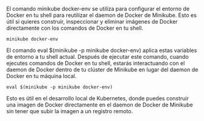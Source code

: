 El comando minikube docker-env se utiliza para configurar el entorno de Docker en tu shell para reutilizar el daemon de Docker de Minikube. Esto es útil si quieres construir, inspeccionar y eliminar imágenes de Docker directamente con los comandos de Docker en tu shell.

```
minikube docker-env
```

El comando eval $(minikube -p minikube docker-env) aplica estas variables de entorno a tu shell actual. Después de ejecutar este comando, cuando ejecutes comandos de Docker en tu shell, estarás interactuando con el daemon de Docker dentro de tu clúster de Minikube en lugar del daemon de Docker en tu máquina local.

```
eval $(minikube -p minikube docker-env)
```

Esto es útil en el desarrollo local de Kubernetes, donde puedes construir una imagen de Docker directamente en el daemon de Docker de Minikube sin tener que subir la imagen a un registro remoto.
